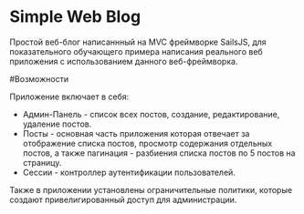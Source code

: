 # Simple Web Blog

Простой веб-блог написаннный на MVC фреймворке SailsJS, для показательного обучающего примера написания реального веб приложения с использованием данного веб-фреймворка.

#Возможности

Приложение включает в себя:
* Админ-Панель - список всех постов, создание, редактирование, удаление постов.
* Посты - основная часть приложения которая отвечает за отображение списка постов, просмотр содержания отдельных постов, а также пагинация - разбиения списка постов по 5 постов на страницу.
* Сессии - контроллер аутентификации пользователей.

Также в приложении установлены ограничительные политики, которые создают привелигированный доступ для администрации. 
